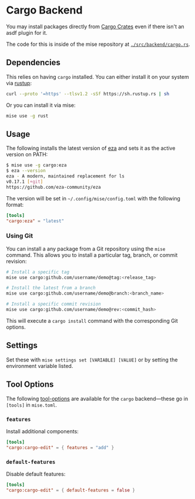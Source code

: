 # Cargo Backend

You may install packages directly from [Cargo Crates](https://crates.io/) even if there
isn't an asdf plugin for it.

The code for this is inside of the mise repository at [`./src/backend/cargo.rs`](https://github.com/jdx/mise/blob/main/src/backend/cargo.rs).

## Dependencies

This relies on having `cargo` installed. You can either install it on your
system via [rustup](https://rustup.rs/):

```sh
curl --proto '=https' --tlsv1.2 -sSf https://sh.rustup.rs | sh
```

Or you can install it via mise:

```sh
mise use -g rust
```

## Usage

The following installs the latest version of [eza](https://crates.io/crates/eza) and
sets it as the active version on PATH:

```sh
$ mise use -g cargo:eza
$ eza --version
eza - A modern, maintained replacement for ls
v0.17.1 [+git]
https://github.com/eza-community/eza
```

The version will be set in `~/.config/mise/config.toml` with the following format:

```toml
[tools]
"cargo:eza" = "latest"
```

### Using Git

You can install a any package from a Git repository using the `mise` command. This allows you to
install a particular tag, branch, or commit revision:

```sh
# Install a specific tag
mise use cargo:github.com/username/demo@tag:<release_tag>

# Install the latest from a branch
mise use cargo:github.com/username/demo@branch:<branch_name>

# Install a specific commit revision
mise use cargo:github.com/username/demo@rev:<commit_hash>
```

This will execute a `cargo install` command with the corresponding Git options.

## Settings

Set these with `mise settings set [VARIABLE] [VALUE]` or by setting the environment variable listed.

<script setup>
import Settings from '/components/settings.vue';
</script>
<Settings child="cargo" :level="3" />

## Tool Options

The following [tool-options](/dev-tools/#tool-options) are available for the `cargo` backend—these
go in `[tools]` in `mise.toml`.

### `features`

Install additional components:

```toml
[tools]
"cargo:cargo-edit" = { features = "add" }
```

### `default-features`

Disable default features:

```toml
[tools]
"cargo:cargo-edit" = { default-features = false }
```
